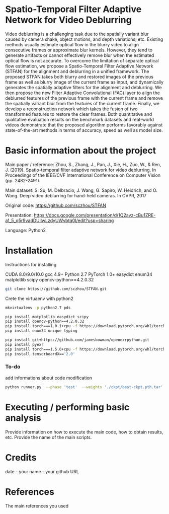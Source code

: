 # Spatio-Temporal Filter Adaptive Network for Video Deblurring

Video deblurring is a challenging task due to the spatially variant blur caused by camera shake, object motions, and depth variations, etc. Existing methods usually estimate optical flow in the blurry video to align consecutive frames or approximate blur kernels. However, they tend to generate artifacts or cannot effectively remove blur when the estimated optical flow is not accurate. To overcome the limitation of separate optical flow estimation, we propose a Spatio-Temporal Filter Adaptive Network (STFAN) for the alignment and deblurring in a unified framework. The proposed STFAN takes both blurry and restored images of the previous frame as well as blurry image of the current frame as input, and dynamically generates the spatially adaptive filters for the alignment and deblurring. We then propose the new Filter Adaptive Convolutional (FAC) layer to align the deblurred features of the previous frame with the current frame and remove the spatially variant blur from the features of the current frame. Finally, we develop a reconstruction network which takes the fusion of two transformed features to restore the clear frames. Both quantitative and qualitative evaluation results on the benchmark datasets and real-world videos demonstrate that the proposed algorithm performs favorably against state-of-the-art methods in terms of accuracy, speed as well as model size. 

# Basic information about the project

Main paper / reference: Zhou, S., Zhang, J., Pan, J., Xie, H., Zuo, W., & Ren, J. (2019). Spatio-temporal filter adaptive network for video deblurring. In Proceedings of the IEEE/CVF International Conference on Computer Vision (pp. 2482-2491).

Main dataset: S. Su, M. Delbracio, J. Wang, G. Sapiro, W. Heidrich, and
O. Wang. Deep video deblurring for hand-held cameras. In
CVPR, 2017

Original code: https://github.com/sczhou/STFAN

Presentation: https://docs.google.com/presentation/d/1Q2avz-cBu1ZRE-a1_5_q5r9vadDUllwLzdyUWvbtq0I/edit?usp=sharing

Language: Python2

# Installation

Instructions for installing

CUDA 8.0/9.0/10.0
gcc 4.9+
Python 2.7
PyTorch 1.0+
easydict
enum34
matplotlib
scipy
opencv-python==4.2.0.32

```bash
git clone https://github.com/sczhou/STFAN.git
```

Crete the virtuaenv with python2
```bash
mkvirtualenv -p python2.7 pds
```

```bash
pip install matplotlib easydict scipy
pip install opencv-python==4.2.0.32
pip install torch===1.0.1+cpu -f https://download.pytorch.org/whl/torch_stable.html
pip install enum34 unique typing
```

```bash
pip install git+https://github.com/jamesbowman/openexrpython.git
pip install pyexr
pip install torch===1.5.0+cpu -f https://download.pytorch.org/whl/torch_stable.html
pip install tensorboardX=='2.0'
```

### To-do
add informations about code modification

```bash
python runner.py  --phase 'test'  --weights './ckpt/best-ckpt.pth.tar'   --data './dataset_root' --out './output'
```


# Executing / performing basic analysis

Provide information on how to execute the main code, how to obtain results, etc. Provide the name of the main scripts.

# Credits

date - your name - your github URL

# References

The main references you used
